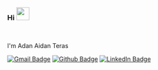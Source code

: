 ### Hi <img src="https://raw.githubusercontent.com/wasabeef/wasabeef/master/icons/wave.gif" width="30px">
<br>

I'm Adan Aidan Teras

[![Gmail Badge](https://img.shields.io/badge/gmail--white?style=social&logo=gmail)](mailto:ella.shella24@gmail.com)
[![Github Badge](https://img.shields.io/badge/Instagram--white?style=social&logo=instagram)](https://instagram.com/aaidant/)
[![LinkedIn Badge](https://img.shields.io/badge/Linkedin--white?style=social&logo=linkedin)](https://www.linkedin.com/in/adan-aidan-teras/)

